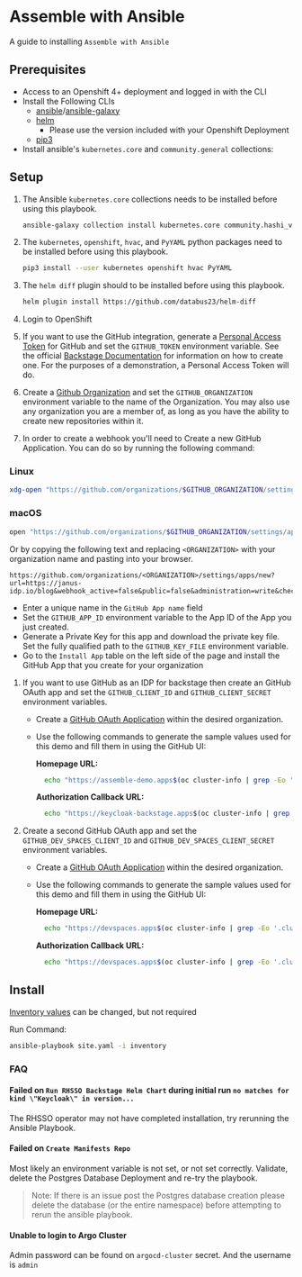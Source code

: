 # Assemble with Ansible

A guide to installing `Assemble with Ansible`

## Prerequisites

- Access to an Openshift 4+ deployment and logged in with the CLI
- Install the Following CLIs
  - [ansible](https://www.ansible.com/)/[ansible-galaxy](https://galaxy.ansible.com/)
  - [helm](https://helm.sh/)
    - Please use the version included with your Openshift Deployment
  - [pip3](https://pypi.org/project/pip/)
- Install ansible's `kubernetes.core` and `community.general` collections:

## Setup

1. The Ansible `kubernetes.core` collections needs to be installed before using this playbook.

    ``` sh
    ansible-galaxy collection install kubernetes.core community.hashi_vault
    ```

1. The `kubernetes`, `openshift`, `hvac`, and `PyYAML` python packages need to be installed before using this playbook.

    ``` sh
    pip3 install --user kubernetes openshift hvac PyYAML
    ```

1. The `helm diff` plugin should to be installed before using this playbook.

    ``` sh
    helm plugin install https://github.com/databus23/helm-diff
    ```

1. Login to OpenShift
1. If you want to use the GitHub integration, generate a [Personal Access Token](https://github.com/settings/tokens) for GitHub and set the `GITHUB_TOKEN` environment variable.
   See the official [Backstage Documentation](https://backstage.io/docs/getting-started/configuration#setting-up-a-github-integration) for information on how to create one.  For the purposes of a demonstration, a Personal Access Token will do.
1. Create a [Github Organization](https://github.com/settings/organizations) and set the `GITHUB_ORGANIZATION` environment variable to the name of the Organization. You may also use any organization you are a member of, as long as you have the ability to create new repositories within it.
1. In order to create a webhook you'll need to Create a new GitHub Application.  You can do so by running the following command:

### Linux

```bash
xdg-open "https://github.com/organizations/$GITHUB_ORGANIZATION/settings/apps/new?url=https://janus-idp.io/blog&webhook_active=false&public=false&administration=write&checks=write&actions=write&code=read&commit_statuses=write&dependabot_alerts=write&dependabot_secrets=write&deployments=write&discussions=write&environments=write&issues=write&packages=write&pages=write&pull_requests=write&reopository_hooks=write&repository_projects=write&secret_scanning_alerts=write&secrets=write&security_events=write&workflows=write&webhooks=write"
```

### macOS

```bash
open "https://github.com/organizations/$GITHUB_ORGANIZATION/settings/apps/new?url=https://janus-idp.io/blog&webhook_active=false&public=false&administration=write&checks=write&actions=write&code=read&commit_statuses=write&dependabot_alerts=write&dependabot_secrets=write&deployments=write&discussions=write&environments=write&issues=write&packages=write&pages=write&pull_requests=write&reopository_hooks=write&repository_projects=write&secret_scanning_alerts=write&secrets=write&security_events=write&workflows=write&webhooks=write"
```

Or by copying the following text and replacing `<ORGANIZATION>` with your organization name and pasting into your browser.

```text
https://github.com/organizations/<ORGANIZATION>/settings/apps/new?url=https://janus-idp.io/blog&webhook_active=false&public=false&administration=write&checks=write&actions=write&code=read&commit_statuses=write&dependabot_alerts=write&dependabot_secrets=write&deployments=write&discussions=write&environments=write&issues=write&packages=write&pages=write&pull_requests=write&reopository_hooks=write&repository_projects=write&secret_scanning_alerts=write&secrets=write&security_events=write&workflows=write&webhooks=write
```

- Enter a unique name in the `GitHub App name` field
- Set the `GITHUB_APP_ID` environment variable to the App ID of the App you just created.
- Generate a Private Key for this app and download the private key file.  Set the fully qualified path to the `GITHUB_KEY_FILE` environment variable.
- Go to the `Install App` table on the left side of the page and install the GitHub App that you create for your organization

1. If you want to use GitHub as an IDP for backstage then create an GitHub OAuth app and set the `GITHUB_CLIENT_ID` and `GITHUB_CLIENT_SECRET` environment variables.
   - Create a [GitHub OAuth Application](https://docs.github.com/en/developers/apps/building-oauth-apps/creating-an-oauth-app) within the desired organization.  
   - Use the following commands to generate the sample values used for this demo and fill them in using the GitHub UI:

      **Homepage URL:**

        ```sh
          echo "https://assemble-demo.apps$(oc cluster-info | grep -Eo '.cluster(.*?).com')"
        ```

      **Authorization Callback URL:**

        ```sh
          echo "https://keycloak-backstage.apps$(oc cluster-info | grep -Eo '.cluster(.*?).com')/auth/realms/backstage/broker/github/endpoint"
        ```

1. Create a second GitHub OAuth app and set the `GITHUB_DEV_SPACES_CLIENT_ID` and `GITHUB_DEV_SPACES_CLIENT_SECRET` environment variables.
   - Create a [GitHub OAuth Application](https://docs.github.com/en/developers/apps/building-oauth-apps/creating-an-oauth-app) within the desired organization.  
   - Use the following commands to generate the sample values used for this demo and fill them in using the GitHub UI:

      **Homepage URL:**

        ```sh
          echo "https://devspaces.apps$(oc cluster-info | grep -Eo '.cluster(.*?).com')/"
        ```

      **Authorization Callback URL:**

        ```sh
          echo "https://devspaces.apps$(oc cluster-info | grep -Eo '.cluster(.*?).com')/api/oauth/callback"
        ```

## Install

[Inventory values](inventory/group_vars/all.yml) can be changed, but not required

Run Command:

```sh
ansible-playbook site.yaml -i inventory
```

### FAQ

#### Failed on `Run RHSSO Backstage Helm Chart` during initial run `no matches for kind \"Keycloak\" in version...`

The RHSSO operator may not have completed installation, try rerunning the Ansible Playbook.

#### Failed on `Create Manifests Repo`

Most likely an environment variable is not set, or not set correctly. Validate, delete the Postgres Database Deployment and re-try the playbook.

> Note: If there is an issue post the Postgres database creation please delete the database (or the entire namespace) before attempting to rerun the ansible playbook.

#### Unable to login to Argo Cluster

Admin password can be found on `argocd-cluster` secret. And the username is `admin`
